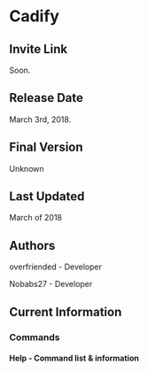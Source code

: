 # Cadify
## Invite Link
Soon.
## Release Date
March 3rd, 2018.
## Final Version
Unknown
## Last Updated
March of 2018
## Authors
overfriended - Developer

Nobabs27 - Developer
## Current Information
### Commands
#### Help - Command list & information


